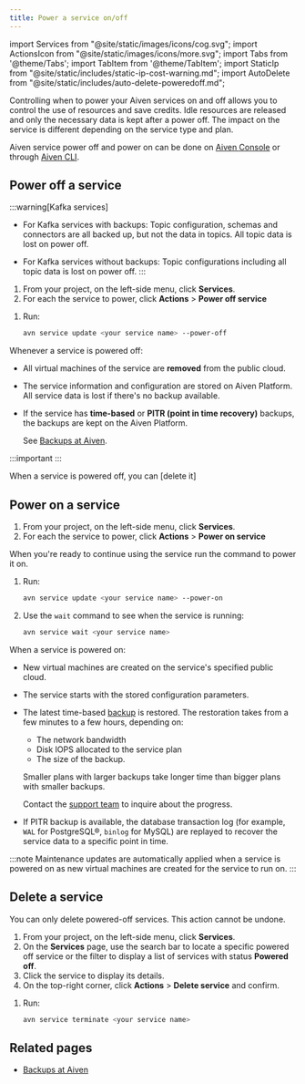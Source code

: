 ```yaml
---
title: Power a service on/off
---
```


import Services from "@site/static/images/icons/cog.svg";
import ActionsIcon from "@site/static/images/icons/more.svg";
import Tabs from '@theme/Tabs';
import TabItem from '@theme/TabItem';
import StaticIp from "@site/static/includes/static-ip-cost-warning.md";
import AutoDelete from "@site/static/includes/auto-delete-poweredoff.md";

Controlling when to power your Aiven services on and off allows you to control the use of resources and save credits.
Idle resources are released and only the necessary data is kept after a power off.
The impact on the service is different depending on the service type and plan.

Aiven service power off and power on can be done on [Aiven
Console](https://console.aiven.io) or through
[Aiven CLI](/docs/platform/concepts/service-power-cycle).

## Power off a service

:::warning[Kafka services]
- For Kafka services with backups: Topic configuration, schemas and connectors are all
  backed up, but not the data in topics. All topic data is lost on power off.

- For Kafka services without backups: Topic configurations including all
  topic data is lost on power off.
:::

<Tabs groupId="sync">
<TabItem value="Console" label="Console" default>

1. From your project, on the left-side menu, click <Services className="icon"/> **Services**.
1. For each the service to power, click <ActionsIcon className="icon"/> **Actions** >
   **Power off service**

</TabItem>
<TabItem value="CLI" label="CLI">

1. Run:

   ```bash
   avn service update <your service name> --power-off
   ```

</TabItem>
</Tabs>

Whenever a service is powered off:

- All virtual machines of the service are **removed** from the
  public cloud.
- The service information and configuration are stored on Aiven
  Platform. All service data is lost if there's no backup available.
- If the service has **time-based** or **PITR (point in time
  recovery)** backups, the backups are kept on the Aiven Platform.

  See [Backups at Aiven][backup].

:::important
<AutoDelete/>
:::

<StaticIp/>

When a service is powered off, you can [delete it]

## Power on a service

<Tabs groupId="sync">
<TabItem value="Console" label="Console" default>

1. From your project, on the left-side menu, click <Services className="icon"/> **Services**.
1. For each the service to power, click <ActionsIcon className="icon"/> **Actions** >
   **Power on service**

</TabItem>
<TabItem value="CLI" label="CLI">

When you're ready to continue using the service run the command to
power it on.

1. Run:

   ```bash
   avn service update <your service name> --power-on
   ```

1. Use the `wait` command to see when the service is running:

   ```bash
   avn service wait <your service name>
   ```

</TabItem>
</Tabs>

When a service is powered on:

-   New virtual machines are created on the service's specified public cloud.
-   The service starts with the stored configuration parameters.
-   The latest time-based [backup][backup] is restored.
    The restoration takes from a few minutes
    to a few hours, depending on:
    - The network bandwidth
    - Disk IOPS allocated to the service plan
    - The size of the backup.

    Smaller plans with larger backups take longer time than bigger plans with smaller backups.

    Contact the [support team](mailto:support@aiven.io) to inquire about the progress.

-   If PITR backup is available, the database transaction log (for example,
    `WAL` for PostgreSQL®, `binlog` for MySQL) are replayed to
    recover the service data to a specific point in time.

:::note
Maintenance updates are automatically applied when a service is powered
on as new virtual machines are created for the service to run on.
:::

## Delete a service

You can only delete powered-off services. This action cannot be undone.

<Tabs groupId="sync">
<TabItem value="Console" label="Console" default>

1.  From your project, on the left-side menu, click <Services className="icon"/> **Services**.
1.  On the **Services** page, use the search bar to locate a specific
    powered off service or the filter to display a list of services with
    status **Powered off**.
1.  Click the service to display its details.
1.  On the top-right corner, click <ActionsIcon className="icon"/> **Actions** >
    **Delete service** and confirm.

</TabItem>
<TabItem value="CLI" label="CLI">

1. Run:

   ```bash
   avn service terminate <your service name>
   ```

</TabItem>
</Tabs>

## Related pages

- [Backups at Aiven][backup]

[backup]: /docs/platform/concepts/service_backups

